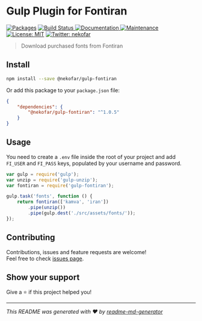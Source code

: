 # Gulp Plugin for Fontiran 

[![Packages](https://img.shields.io/badge/version-1.0.5-blue.svg?cacheSeconds=2592000)][1]
[![Build Status](https://travis-ci.com/nekofar/gulp-fontiran.svg?branch=master) ][2]
[![Documentation](https://img.shields.io/badge/documentation-yes-brightgreen.svg) ][3]
[![Maintenance](https://img.shields.io/badge/Maintained%3F-yes-green.svg) ][4]
[![License: MIT](https://img.shields.io/badge/License-MIT-yellow.svg)][5]
[![Twitter: nekofar](https://img.shields.io/twitter/follow/nekofar.svg?style=flat)][6]

> Download purchased fonts from Fontiran

## Install

```sh
npm install --save @nekofar/gulp-fontiran
```

Or add this package to your `package.json` file:

```json
{
    "dependencies": {
        "@nekofar/gulp-fontiran": "^1.0.5"
    }
}
```

## Usage

You need to create a `.env` file inside the root of your project and add `FI_USER` and `FI_PASS` keys, populated by your username and password.

```js
var gulp = require('gulp');
var unzip = require('gulp-unzip');
var fontiran = require('gulp-fontiran');

gulp.task('fonts', function () {
    return fontiran(['kamva', 'iran'])
        .pipe(unzip())
        .pipe(gulp.dest('./src/assets/fonts/'));
});
```

## Contributing

Contributions, issues and feature requests are welcome!<br />Feel free to check [issues page](https://github.com/nekofar/gulp-fontiran/issues).

## Show your support

Give a ⭐️ if this project helped you!

***
_This README was generated with ❤️ by [readme-md-generator](https://github.com/kefranabg/readme-md-generator)_

[1]: https://www.npmjs.com/package/@nekofar/gulp-fontiran
[2]: https://travis-ci.com/nekofar/gulp-fontiran
[3]: https://github.com/nekofar/gulp-fontiran#readme
[4]: https://github.com/nekofar/gulp-fontiran/graphs/commit-activity
[5]: https://github.com/nekofar/gulp-fontiran/blob/master/LICENSE
[6]: http://twitter.com/nekofar
